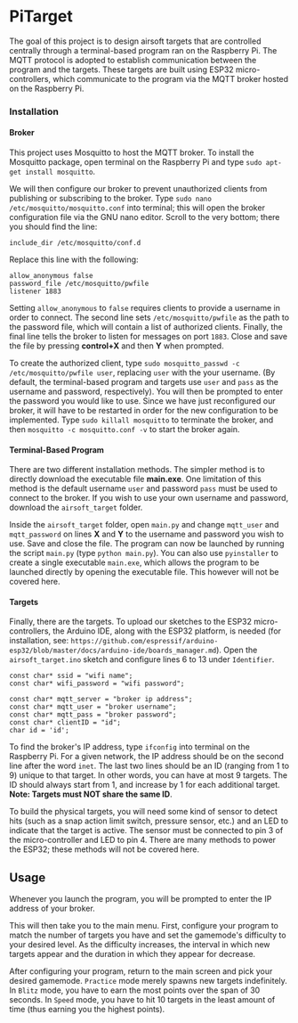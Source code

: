 # PiTarget
The goal of this project is to design airsoft targets that are controlled centrally through a terminal-based program ran on the Raspberry Pi. The MQTT protocol is adopted to establish communication between the program and the targets. These targets are built using ESP32 micro-controllers, which communicate to the program via the MQTT broker hosted on the Raspberry Pi.

### Installation
#### Broker
This project uses Mosquitto to host the MQTT broker. To install the Mosquitto package, open terminal on the Raspberry Pi and type `sudo apt-get install mosquitto`. 

We will then configure our broker to prevent unauthorized clients from publishing or subscribing to the broker. Type `sudo nano /etc/mosquitto/mosquitto.conf` into terminal; this will open the broker configuration file via the GNU nano editor. Scroll to the very bottom; there you should find the line:
```
include_dir /etc/mosquitto/conf.d
```
Replace this line with the following:
```
allow_anonymous false
password_file /etc/mosquitto/pwfile
listener 1883
```
Setting `allow_anonymous` to `false` requires clients to provide a username in order to connect. The second line sets `/etc/mosquitto/pwfile` as the path to the password file, which will contain a list of authorized clients. Finally, the final line tells the broker to listen for messages on port `1883`. Close and save the file by pressing **control+X** and then **Y** when prompted.

To create the authorized client, type `sudo mosquitto_passwd -c /etc/mosquitto/pwfile user`, replacing `user` with the your username. (By default, the terminal-based program and targets use `user` and `pass` as the username and password, respectively). You will then be prompted to enter the password you would like to use. Since we have just reconfigured our broker, it will have to be restarted in order for the new configuration to be implemented. Type `sudo killall mosquitto` to terminate the broker, and then `mosquitto -c mosquitto.conf -v` to start the broker again.
#### Terminal-Based Program
There are two different installation methods. The simpler method is to directly download the executable file **main.exe**. One limitation of this method is the default username `user` and password `pass` must be used to connect to the broker. If you wish to use your own username and password, download the `airsoft_target` folder. 

Inside the `airsoft_target` folder, open `main.py` and change `mqtt_user` and `mqtt_password` on lines **X** and **Y** to the username and password you wish to use. Save and close the file. The program can now be launched by running the script `main.py` (type `python main.py`). You can also use `pyinstaller` to create a single executable `main.exe`, which allows the program to be launched directly by opening the executable file. This however will not be covered here.
#### Targets
Finally, there are the targets. To upload our sketches to the ESP32 micro-controllers, the Arduino IDE, along with the ESP32 platform, is needed (for installation, see: `https://github.com/espressif/arduino-esp32/blob/master/docs/arduino-ide/boards_manager.md`). Open the `airsoft_target.ino` sketch and configure lines 6 to 13 under `Identifier`.
```
const char* ssid = "wifi name";
const char* wifi_password = "wifi password";

const char* mqtt_server = "broker ip address";
const char* mqtt_user = "broker username";
const char* mqtt_pass = "broker password";
const char* clientID = "id";
char id = 'id';
```
To find the broker's IP address, type `ifconfig` into terminal on the Raspberry Pi. For a given network, the IP address should be on the second line after the word `inet`. The last two lines should be an ID (ranging from 1 to 9) unique to that target. In other words, you can have at most 9 targets. The ID should always start from 1, and increase by 1 for each additional target. **Note: Targets must NOT share the same ID**. 

To build the physical targets, you will need some kind of sensor to detect hits (such as a snap action limit switch, pressure sensor, etc.) and an LED to indicate that the target is active. The sensor must be connected to pin 3 of the micro-controller and LED to pin 4. There are many methods to power the ESP32; these methods will not be covered here.
## Usage
Whenever you launch the program, you will be prompted to enter the IP address of your broker.

This will then take you to the main menu. First, configure your program to match the number of targets you have and set the gamemode's difficulty to your desired level. As the difficulty increases, the interval in which new targets appear and the duration in which they appear for decrease.

After configuring your program, return to the main screen and pick your desired gamemode. `Practice` mode merely spawns new targets indefinitely. In `Blitz` mode, you have to earn the most points over the span of 30 seconds. In `Speed` mode, you have to hit 10 targets in the least amount of time (thus earning you the highest points). 
